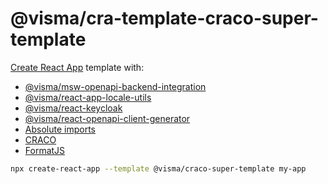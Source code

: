# @visma/cra-template-craco-super-template

[Create React App](https://create-react-app.dev/) template with:

- [@visma/msw-openapi-backend-integration](https://github.com/Visma-AS/visma/tree/main/packages/msw-openapi-backend-integration)
- [@visma/react-app-locale-utils](https://github.com/Visma-AS/visma/tree/main/packages/react-app-locale-utils)
- [@visma/react-keycloak](https://github.com/Visma-AS/visma/tree/main/packages/react-keycloak)
- [@visma/react-openapi-client-generator](https://github.com/Visma-AS/visma/tree/main/packages/react-openapi-client-generator)
- [Absolute imports](https://create-react-app.dev/docs/importing-a-component/#absolute-imports)
- [CRACO](https://github.com/gsoft-inc/craco)
- [FormatJS](https://formatjs.io/)

```sh
npx create-react-app --template @visma/craco-super-template my-app
```
